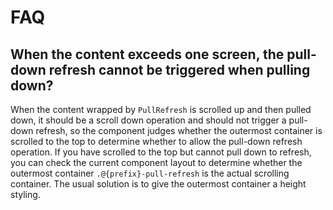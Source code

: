 # FAQ

## When the content exceeds one screen, the pull-down refresh cannot be triggered when pulling down?

When the content wrapped by `PullRefresh` is scrolled up and then pulled down, it should be a scroll down operation and should not trigger a pull-down refresh, so the component judges whether the outermost container is scrolled to the top to determine whether to allow the pull-down refresh operation. If you have scrolled to the top but cannot pull down to refresh, you can check the current component layout to determine whether the outermost container `.@{prefix}-pull-refresh` is the actual scrolling container. The usual solution is to give the outermost container a height styling.
